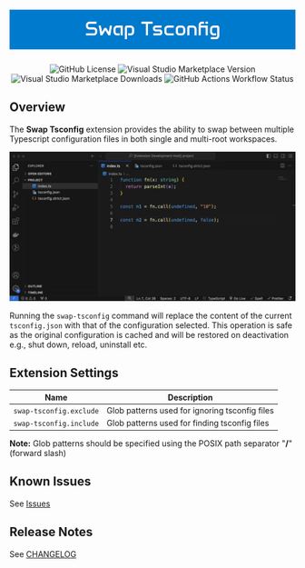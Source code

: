 <div align="center">

# ![Swap Tsconfig](https://raw.githubusercontent.com/harrydowning/swap-tsconfig/main/assets/banner.png)

![GitHub License](https://img.shields.io/github/license/harrydowning/swap-tsconfig?style=for-the-badge)
![Visual Studio Marketplace Version](https://img.shields.io/visual-studio-marketplace/v/harrydowning.swap-tsconfig?style=for-the-badge)
![Visual Studio Marketplace Downloads](https://img.shields.io/visual-studio-marketplace/d/harrydowning.swap-tsconfig?style=for-the-badge)
![GitHub Actions Workflow Status](https://img.shields.io/github/actions/workflow/status/harrydowning/swap-tsconfig/pipeline.yml?style=for-the-badge)

</div>

## Overview

The **Swap Tsconfig** extension provides the ability to swap between multiple Typescript configuration files in both single and multi-root workspaces.

![Swap Tsconfig Usage](https://raw.githubusercontent.com/harrydowning/swap-tsconfig/main/assets/usage.gif)

Running the `swap-tsconfig` command will replace the content of the current `tsconfig.json` with that of the configuration selected. This operation is safe as the original configuration is cached and will be restored on deactivation e.g., shut down, reload, uninstall etc.

## Extension Settings

| Name                    | Description                                    |
| ----------------------- | ---------------------------------------------- |
| `swap-tsconfig.exclude` | Glob patterns used for ignoring tsconfig files |
| `swap-tsconfig.include` | Glob patterns used for finding tsconfig files  |

**Note:** Glob patterns should be specified using the POSIX path separator "**/**" (forward slash)

## Known Issues

See [Issues](https://github.com/harrydowning/swap-tsconfig/issues)

## Release Notes

See [CHANGELOG](CHANGELOG.md)
